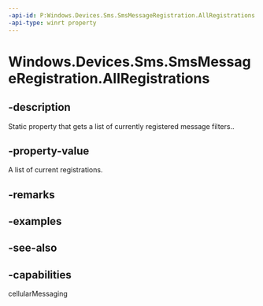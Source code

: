 ----api-id: P:Windows.Devices.Sms.SmsMessageRegistration.AllRegistrations
-api-type: winrt property
---<!-- Property syntaxpublic Windows.Foundation.Collections.IVectorView<Windows.Devices.Sms.SmsMessageRegistration> AllRegistrations { get; }--># Windows.Devices.Sms.SmsMessageRegistration.AllRegistrations## -descriptionStatic property that gets a list of currently registered message filters..## -property-valueA list of current registrations.## -remarks## -examples## -see-also## -capabilitiescellularMessaging